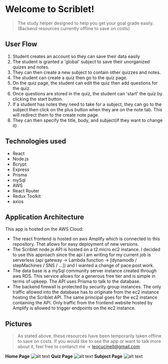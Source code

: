 # Welcome to Scriblet!
>The study helper designed to help you get your goal grade easily.
>(Backend resources currently offline to save on costs)

## User Flow
1. Student creates an account so they can save their data easily
2. The student is granted a 'global' subject to save their unorganized quizes and notes.
3. They can then create a new subject to contain other quizzes and notes. 
4. The student can create a quiz then go to the quiz page.
5. On the quiz page, the student can edit the quiz then add questions for the quiz.
6. Once questions are stored in the quiz, the student can 'start' the quiz by clicking the start button.
7. If a student has notes they need to take for a subject, they can go to the subject then click on the plus button when they are on the note tab. This will redirect them to the create note page. 
8. They can then specify the title, body, and subject(if they want to change it)

## Technologies used
- React
- Node.js
- Bcrypt
- Express
- Prisma
- mySql
- AWS
- React Router
- Redux Toolkit
- axios


## Application Architecture
This app is hosted on the AWS Cloud:
- The react frontend is hosted on aws Amplify which is connected to this repository. That allows for easy deployment of new versions. 
- The Scriblet node.js API is hosted on a t2.micro ec2 instance. I decided to use this approach since the api I am writing for my current job is serverless (api gateway -> Lambda function -> [dynamodb / stepMachines / SNS / ...]) and I wanted a change of pace post work. 
- The data base is a mySql community server instance created through aws RDS. This service allows for a generous free tier and is simple in terms of upkeep. The API uses Prisma to talk to the database.
- The backend firewall is protected by security group instances. The only traffic allowed into the database has to originate from the ec2 instance hosting the Scriblet API. The same principal goes for the ec2 instance containing the API. Only traffic from the frontend website hosted by Amplify is allowed to trigger endpoints on the ec2 instance. 

## Pictures
> As stated above, these resources have been temporarily taken offline to save on costs. If you would like to see the app or want to talk more about it, feel free to contanct me -> leocucinell@gmail.com

**Home Page**
![alt text](https://i.imgur.com/wF0ZbJ8.png)
**Quiz Page**
![alt text](https://i.imgur.com/K2bNRDk.png)
**Subject Page**
![alt text](https://i.imgur.com/8ug4z6e.png)